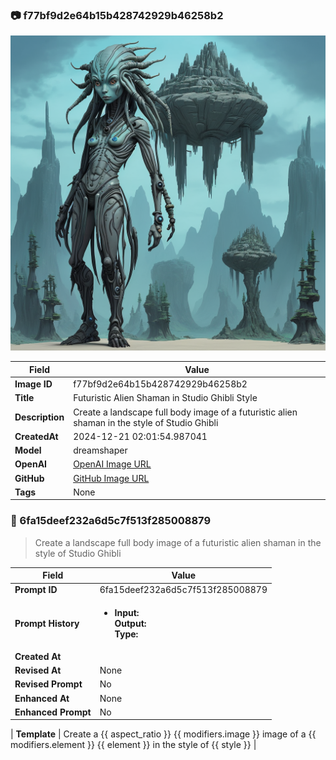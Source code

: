 

### 📷 f77bf9d2e64b15b428742929b46258b2 


![data.id](./f77bf9d2e64b15b428742929b46258b2.jpg)


| Field          | Value                                                                                                                     |
|----------------|---------------------------------------------------------------------------------------------------------------------------|
| **Image ID**             | f77bf9d2e64b15b428742929b46258b2                                                                                                             |
| **Title**           | Futuristic Alien Shaman in Studio Ghibli Style                                                                                                       |
| **Description**           | Create a landscape full body image of a futuristic alien shaman in the style of Studio Ghibli                                                                                                       |
| **CreatedAt**        | 2024-12-21 02:01:54.987041                                                                                                        |
| **Model**        | dreamshaper                                                                                                        |
| **OpenAI**         | [OpenAI Image URL](http://192.168.1.85:8081/generated-images/b64657662567.png)                                                                                |
| **GitHub**         | [GitHub Image URL](https://raw.githubusercontent.com/Caneta-Silva/GODZ/refs/heads/main/images/f77bf9d2e64b15b428742929b46258b2/f77bf9d2e64b15b428742929b46258b2.jpg)                                                                                |
| **Tags**       | None                                                                                                                   |

### 📜 6fa15deef232a6d5c7f513f285008879

> Create a landscape full body image of a futuristic alien shaman in the style of Studio Ghibli

| Field          | Value                                                                                                                                                                      |
|----------------|----------------------------------------------------------------------------------------------------------------------------------------------------------------------------|
| **Prompt ID**  | 6fa15deef232a6d5c7f513f285008879                                                                                                                                                            |
| **Prompt History** | <ul><li>**Input:**  <br> **Output:**  <br> **Type:** </li></ul> |
| **Created At** |                                                                                                                                                    |
| **Revised At** | None                                                                                                                                                   |
| **Revised Prompt** | No                                                                                                                                                                      |
| **Enhanced At** | None                                                                                                                                                  |
| **Enhanced Prompt** | No                                                                                                                                                                    |

| **Template**   | Create a {{ aspect_ratio }} {{ modifiers.image }} image of a {{ modifiers.element }} {{ element }} in the style of {{ style }}                                                                                                                                           |


